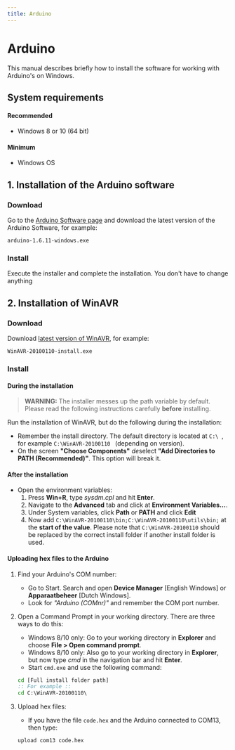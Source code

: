 ```yaml
---
title: Arduino
---
```

# Arduino
This manual describes briefly how to install the software for working with Arduino's on Windows.

## System requirements
#### Recommended
* Windows 8 or 10 (64 bit)

#### Minimum
* Windows OS

## 1. Installation of the Arduino software
### Download
Go to the [Arduino Software page](https://www.arduino.cc/en/Main/Software) and download the latest version of the Arduino Software, for example:
```
arduino-1.6.11-windows.exe
```

### Install
Execute the installer and complete the installation. You don't have to change anything

## 2. Installation of WinAVR
### Download
Download [latest version of WinAVR](https://sourceforge.net/projects/winavr/files/latest/download?source=files), for example:
```
WinAVR-20100110-install.exe
```

### Install

#### During the installation
>**WARNING:** The installer messes up the path variable by default. Please read the following instructions carefully **before** installing.

Run the installation of WinAVR, but do the following during the installation:
* Remember the install directory. The default directory is located at ```C:\ ```, for example ```C:\WinAVR-20100110 ``` (depending on version).
* On the screen **"Choose Components"** *de*select **"Add Directories to PATH (Recommended)"**. This option will break it.

#### After the installation
* Open the environment variables: 
    1. Press **Win+R**, type *sysdm.cpl* and hit **Enter**.
    2. Navigate to the **Advanced** tab and click at **Environment Variables...**.
    3. Under System variables, click **Path** or **PATH** and click **Edit**
    4. Now add ```C:\WinAVR-20100110\bin;C:\WinAVR-20100110\utils\bin;``` at the **start of the value**. Please note that ```C:\WinAVR-20100110``` should be replaced by the correct install folder if another install folder is used.

#### Uploading hex files to the Arduino
1. Find your Arduino's COM number:
    * Go to Start. Search and open **Device Manager** [English Windows] or **Apparaatbeheer** [Dutch Windows].
    * Look for *"Arduino (COMnr)"* and remember the COM port number.
    
2. Open a Command Prompt in your working directory. There are three ways to do this:
    * Windows 8/10 only: Go to your working directory in **Explorer** and choose **File > Open command prompt**. 
    * Windows 8/10 only: Also go to your working directory in **Explorer**, but now type *cmd* in the navigation bar and hit **Enter**.
    * Start ```cmd.exe``` and use the following command:
    ```cmd
    cd [Full install folder path]
    :: For example ::
    cd C:\WinAVR-20100110\
    ```
    
3. Upload hex files:
    * If you have the file ```code.hex``` and the Arduino connected to COM13, then type:
    ```cmd
    upload com13 code.hex
    ```
